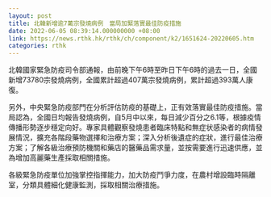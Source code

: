 ```yaml
---
layout: post
title: 北韓新增逾7萬宗發燒病例　當局加緊落實最佳防疫措施
date: 2022-06-05 08:39:14.000000000 +08:00
link: https://news.rthk.hk/rthk/ch/component/k2/1651624-20220605.htm
categories: rthk
---
```


北韓國家緊急防疫司令部通報，由前晚下午6時至昨日下午6時的過去一日，全國新增73780宗發燒病例，全國累計超過407萬宗發燒病例，累計超過393萬人康復。

另外，中央緊急防疫部門在分析評估防疫的基礎上，正有效落實最佳防疫措施。當局認為，全國日均報告發燒病例，自5月中以來，每日減少百分之6.1等，根據疫情傳播形勢逐步穩定向好。專家具體觀察發燒患者臨床特點和無症状感染者的病情發展情況，擴充各階段藥物選擇和治療方案；深入分析後遺症的症狀，進行最佳治療方案；了解各級治療預防機關和藥店的醫藥品需求量，並按需要進行迅速供應，並為增加高麗藥生產採取相關措施。

各級緊急防疫單位加強掌控指揮能力，加大防疫鬥爭力度，在農村增設臨時隔離室，分類具體細化健康監測，採取相關治療措施。
